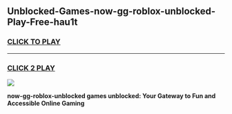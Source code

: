 
## Unblocked-Games-now-gg-roblox-unblocked-Play-Free-hau1t
<h3>
<a href="https://premium76.site?title=now-gg-roblox-unblocked&ref=18A1">CLICK TO PLAY</a></h3>
<hr>

<h3>
<a href="https://premium76.site?title=now-gg-roblox-unblocked&ref=18A1">CLICK 2 PLAY</a>
  
</h3>

<a href="https://premium76.site?title=now-gg-roblox-unblocked&ref=18A1"><img src="https://clearcache.store/games.png"></a>


**now-gg-roblox-unblocked games unblocked: Your Gateway to Fun and Accessible Online Gaming**

